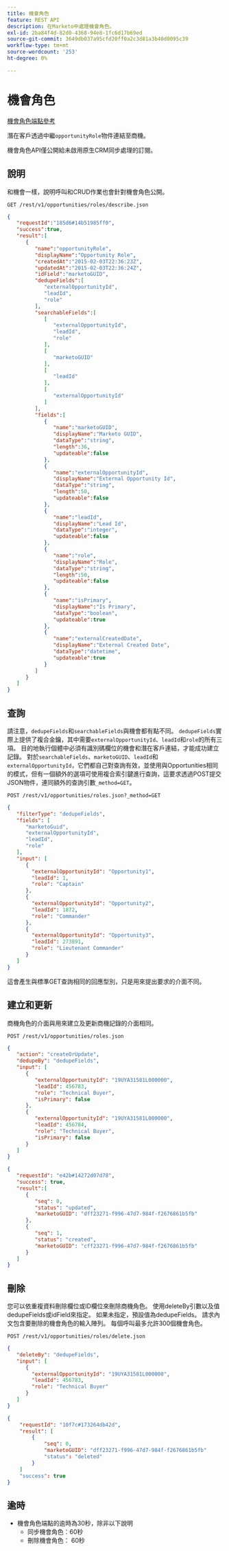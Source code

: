 ```yaml
---
title: 機會角色
feature: REST API
description: 在Marketo中處理機會角色。
exl-id: 2ba84f4d-82d0-4368-94e8-1fc6d17b69ed
source-git-commit: 3649db037a95cfd20ff0a2c3d81a3b40d0095c39
workflow-type: tm+mt
source-wordcount: '253'
ht-degree: 0%

---
```


# 機會角色

[機會角色端點參考](https://developer.adobe.com/marketo-apis/api/mapi/#tag/Opportunities/operation/getOpportunityRolesUsingGET)

潛在客戶透過中繼`opportunityRole`物件連結至商機。

機會角色API僅公開給未啟用原生CRM同步處理的訂閱。

## 說明

和機會一樣，說明呼叫和CRUD作業也會針對機會角色公開。

```
GET /rest/v1/opportunities/roles/describe.json
```

```json
{
   "requestId":"185d6#14b51985ff0",
   "success":true,
   "result":[
      {
         "name":"opportunityRole",
         "displayName":"Opportunity Role",
         "createdAt":"2015-02-03T22:36:23Z",
         "updatedAt":"2015-02-03T22:36:24Z",
         "idField":"marketoGUID",
         "dedupeFields":[
            "externalOpportunityId",
            "leadId",
            "role"
         ],
         "searchableFields":[
            [
               "externalOpportunityId",
               "leadId",
               "role"
            ],
            [
               "marketoGUID"
            ],
            [
               "leadId"
            ],
            [
               "externalOpportunityId"
            ]
         ],
         "fields":[
            {
               "name":"marketoGUID",
               "displayName":"Marketo GUID",
               "dataType":"string",
               "length":36,
               "updateable":false
            },
            {
               "name":"externalOpportunityId",
               "displayName":"External Opportunity Id",
               "dataType":"string",
               "length":50,
               "updateable":false
            },
            {
               "name":"leadId",
               "displayName":"Lead Id",
               "dataType":"integer",
               "updateable":false
            },
            {
               "name":"role",
               "displayName":"Role",
               "dataType":"string",
               "length":50,
               "updateable":false
            },
            {
               "name":"isPrimary",
               "displayName":"Is Primary",
               "dataType":"boolean",
               "updateable":true
            },
            {
               "name":"externalCreatedDate",
               "displayName":"External Created Date",
               "dataType":"datetime",
               "updateable":true
            }
         ]
      }
   ]
}
```

## 查詢

請注意，`dedupeFields`和`searchableFields`與機會都有點不同。 `dedupeFields`實際上提供了複合金鑰，其中需要`externalOpportunityId`、`leadId`和`role`的所有三項。 目的地執行個體中必須有識別碼欄位的機會和潛在客戶連結，才能成功建立記錄。 對於`searchableFields`、`marketoGUID`、`leadId`和`externalOpportunityId`，它們都自己對查詢有效，並使用與Opportunities相同的模式，但有一個額外的選項可使用複合索引鍵進行查詢，這要求透過POST提交JSON物件，連同額外的查詢引數`_method=GET`。

```
POST /rest/v1/opportunities/roles.json?_method=GET
```

```json
{
   "filterType": "dedupeFields",
   "fields": [
      "marketoGuid",
      "externalOpportunityId",
      "leadId",
      "role"
   ],
   "input": [
      {
        "externalOpportunityId": "Opportunity1",
        "leadId": 1,
        "role": "Captain"
      },
      {
        "externalOpportunityId": "Opportunity2",
        "leadId": 1872,
        "role": "Commander"
      },
      {
        "externalOpportunityId": "Opportunity3",
        "leadId": 273891,
        "role": "Lieutenant Commander"
      }
   ]
}
```

這會產生與標準GET查詢相同的回應型別，只是用來提出要求的介面不同。

## 建立和更新

商機角色的介面與用來建立及更新商機記錄的介面相同。

```
POST /rest/v1/opportunities/roles.json
```

```json
{
   "action": "createOrUpdate",
   "dedupeBy": "dedupeFields",
   "input": [
      {
         "externalOpportunityId": "19UYA31581L000000",
         "leadId": 456783,
         "role": "Technical Buyer",
         "isPrimary": false
      },
      {
         "externalOpportunityId": "19UYA31581L000000",
         "leadId": 456784,
         "role": "Technical Buyer",
         "isPrimary": false
      }
   ]
}
```

```json
{
   "requestId": "e42b#14272d07d78",
   "success": true,
   "result":[
      {
         "seq": 0,
         "status": "updated",
         "marketoGUID": "dff23271-f996-47d7-984f-f2676861b5fb"
      },
      {
         "seq": 1,
         "status": "created",
         "marketoGUID": "cff23271-f996-47d7-984f-f2676861b5fb"
      }
   ]
}
```

## 刪除

您可以依重複資料刪除欄位或ID欄位來刪除商機角色。 使用deleteBy引數以及值dedupeFields或idField來指定。 如果未指定，預設值為dedupeFields。 請求內文包含要刪除的機會角色的輸入陣列。 每個呼叫最多允許300個機會角色。

```
POST /rest/v1/opportunities/roles/delete.json
```

```json
{
   "deleteBy": "dedupeFields",
   "input": [
      {
        "externalOpportunityId": "19UYA31581L000000",
        "leadId": 456783,
        "role": "Technical Buyer"
      }
   ]
}
```

```json
{
    "requestId": "10f7c#173264db42d",
    "result": [
        {
            "seq": 0,
            "marketoGUID": "dff23271-f996-47d7-984f-f2676861b5fb"
            "status": "deleted"
        }
    ]
    "success": true
}
```

## 逾時

- 機會角色端點的逾時為30秒，除非以下說明
   - 同步機會角色：60秒
   - 刪除機會角色： 60秒
